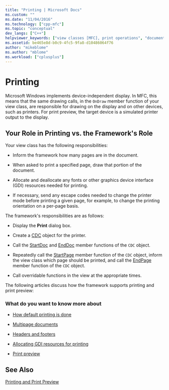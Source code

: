 ```yaml
---
title: "Printing | Microsoft Docs"
ms.custom: ""
ms.date: "11/04/2016"
ms.technology: ["cpp-mfc"]
ms.topic: "conceptual"
dev_langs: ["C++"]
helpviewer_keywords: ["view classes [MFC], print operations", "documents [MFC], printing", "printing [MFC], from framework", "printing [MFC]"]
ms.assetid: be465e8d-b0c9-4fc5-9fa8-d10486064f76
author: "mikeblome"
ms.author: "mblome"
ms.workload: ["cplusplus"]
---
```

# Printing

Microsoft Windows implements device-independent display. In MFC, this means that the same drawing calls, in the `OnDraw` member function of your view class, are responsible for drawing on the display and on other devices, such as printers. For print preview, the target device is a simulated printer output to the display.

##  <a name="_core_your_role_in_printing_vs.._the_framework.92.s_role"></a> Your Role in Printing vs. the Framework's Role

Your view class has the following responsibilities:

- Inform the framework how many pages are in the document.

- When asked to print a specified page, draw that portion of the document.

- Allocate and deallocate any fonts or other graphics device interface (GDI) resources needed for printing.

- If necessary, send any escape codes needed to change the printer mode before printing a given page, for example, to change the printing orientation on a per-page basis.

The framework's responsibilities are as follows:

- Display the **Print** dialog box.

- Create a [CDC](../mfc/reference/cdc-class.md) object for the printer.

- Call the [StartDoc](../mfc/reference/cdc-class.md#startdoc) and [EndDoc](../mfc/reference/cdc-class.md#enddoc) member functions of the `CDC` object.

- Repeatedly call the [StartPage](../mfc/reference/cdc-class.md#startpage) member function of the `CDC` object, inform the view class which page should be printed, and call the [EndPage](../mfc/reference/cdc-class.md#endpage) member function of the `CDC` object.

- Call overridable functions in the view at the appropriate times.

The following articles discuss how the framework supports printing and print preview:

### What do you want to know more about

- [How default printing is done](../mfc/how-default-printing-is-done.md)

- [Multipage documents](../mfc/multipage-documents.md)

- [Headers and footers](../mfc/headers-and-footers.md)

- [Allocating GDI resources for printing](../mfc/allocating-gdi-resources.md)

- [Print preview](../mfc/print-preview-architecture.md)

## See Also

[Printing and Print Preview](../mfc/printing-and-print-preview.md)

